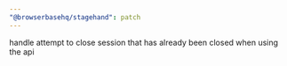 ```yaml
---
"@browserbasehq/stagehand": patch
---
```


handle attempt to close session that has already been closed when using the api
